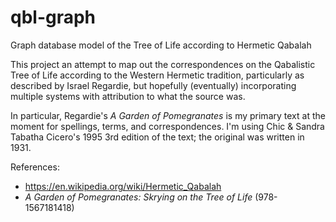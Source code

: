 # qbl-graph
Graph database model of the Tree of Life according to Hermetic Qabalah

This project an attempt to map out the correspondences on the Qabalistic Tree of Life according to the Western Hermetic tradition, particularly as described by Israel Regardie, but hopefully (eventually) incorporating multiple systems with attribution to what the source was.

In particular, Regardie's *A Garden of Pomegranates* is my primary text at the moment for spellings, terms, and correspondences. I'm using Chic & Sandra Tabatha Cicero's 1995 3rd edition of the text; the original was written in 1931.

References:
* https://en.wikipedia.org/wiki/Hermetic_Qabalah
* *A Garden of Pomegranates: Skrying on the Tree of Life* (978-1567181418)
